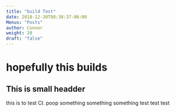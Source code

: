 ```yaml
---
title: "build Test"
date: 2018-12-30T08:38:37-06:00
Menus: "Posts"
author: Connor
weight: 20
draft: "false"
---
```


hopefully this builds
====================

## This is small headder

this is to test CI. poop
something something something
test
test
test

[comment]: <> (This is a comment, it will not be included)
[comment]: <> (in  the output file unless you use it in)
[comment]: <> (a reference style link.)